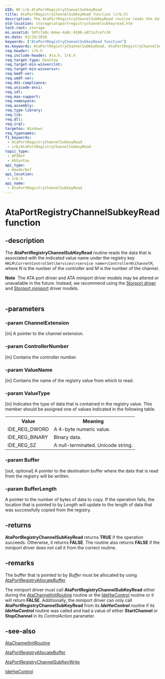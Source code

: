 ```yaml
---
UID: NF:irb.AtaPortRegistryChannelSubkeyRead
title: AtaPortRegistryChannelSubkeyRead function (irb.h)
description: The AtaPortRegistryChannelSubKeyRead routine reads the data that is associated with the indicated value name under the registry key HKLM\CurrentControlSet\Services\<service name>\ControllerN\ChannelM, where N is the number of the controller and M is the number of the channel. Note  The ATA port driver and ATA miniport driver models may be altered or unavailable in the future. Instead, we recommend using the Storport driver and Storport miniport driver models.
old-location: storage\ataportregistrychannelsubkeyread.htm
tech.root: storage
ms.assetid: 50fc7a8c-64ee-4a0c-9106-a071a7cefc34
ms.date: 03/29/2018
keywords: ["AtaPortRegistryChannelSubkeyRead function"]
ms.keywords: AtaPortRegistryChannelSubKeyRead, AtaPortRegistryChannelSubkeyRead, AtaPortRegistryChannelSubkeyRead routine [Storage Devices], atartns_35b220a8-6f27-43c3-90b7-fc0ef628b270.xml, irb/AtaPortRegistryChannelSubkeyRead, storage.ataportregistrychannelsubkeyread
req.header: irb.h
req.include-header: Ata.h, Irb.h
req.target-type: Desktop
req.target-min-winverclnt: 
req.target-min-winversvr: 
req.kmdf-ver: 
req.umdf-ver: 
req.ddi-compliance: 
req.unicode-ansi: 
req.idl: 
req.max-support: 
req.namespace: 
req.assembly: 
req.type-library: 
req.lib: 
req.dll: 
req.irql: 
targetos: Windows
req.typenames: 
f1_keywords:
 - AtaPortRegistryChannelSubkeyRead
 - irb/AtaPortRegistryChannelSubkeyRead
topic_type:
 - APIRef
 - kbSyntax
api_type:
 - HeaderDef
api_location:
 - irb.h
api_name:
 - AtaPortRegistryChannelSubkeyRead
---
```


# AtaPortRegistryChannelSubkeyRead function


## -description

The <b>AtaPortRegistryChannelSubKeyRead</b> routine reads the data that is associated with the indicated value name under the registry key `HKLM\CurrentControlSet\Services\<service name>\ControllerN\ChannelM`, where <i>N </i>is the number of the controller and <i>M </i>is the number of the channel. 
<div class="alert"><b>Note</b>  The ATA port driver and ATA miniport driver models may be altered or unavailable in the future. Instead, we recommend using the <a href="/windows-hardware/drivers/storage/storport-driver">Storport driver</a> and <a href="/windows-hardware/drivers/storage/storport-miniport-drivers">Storport miniport</a> driver models.</div><div> </div>

## -parameters

### -param ChannelExtension 

[in]
A pointer to the channel extension.

### -param ControllerNumber 

[in]
Contains the controller number.

### -param ValueName 

[in]
Contains the name of the registry value from which to read.

### -param ValueType 

[in]
Indicates the type of data that is contained in the registry value. This member should be assigned one of values indicated in the following table. 

<table>
<tr>
<th>Value</th>
<th>Meaning</th>
</tr>
<tr>
<td>
IDE_REG_DWORD

</td>
<td>
A 4-byte numeric value. 

</td>
</tr>
<tr>
<td>
IDE_REG_BINARY

</td>
<td>
Binary data. 

</td>
</tr>
<tr>
<td>
IDE_REG_SZ

</td>
<td>
A null-terminated. Unicode string. 

</td>
</tr>
</table>

### -param Buffer 

[out, optional]
A pointer to the destination buffer where the data that is read from the registry will be written.

### -param BufferLength

<p>A pointer to the number of bytes of data to copy. If the operation fails, the location that is pointed to by <i>Length</i> will update to the length of data that was successfully copied from the registry.</p>

## -returns

<b>AtaPortRegistryChannelSubKeyRead</b> returns <b>TRUE</b> if the operation succeeds. Otherwise, it returns <b>FALSE</b>. The routine also returns <b>FALSE</b> if the miniport driver does not call it from the correct routine.

## -remarks

The buffer that is pointed to by <i>Buffer </i>must be allocated by using <a href="/windows-hardware/drivers/ddi/irb/nf-irb-ataportregistryallocatebuffer">AtaPortRegistryAllocateBuffer</a>. 

The miniport driver must call <b>AtaPortRegistryChannelSubKeyRead</b> either during the <a href="/windows-hardware/drivers/ddi/irb/nc-irb-ide_channel_init">AtaChannelInitRoutine</a> routine or the <a href="/windows-hardware/drivers/ddi/irb/nc-irb-ide_hw_control">IdeHwControl</a> routine or it will return <b>FALSE</b>. Additionally, the miniport driver can only call <b>AtaPortRegistryChannelSubKeyRead</b> from its <b><i>IdeHwControl</i></b> routine if its <b><i>IdeHwControl</i></b> routine was called and had a value of either <b>StartChannel </b>or <b>StopChannel</b> in its <i>ControlAction </i>parameter.

## -see-also

<a href="/windows-hardware/drivers/ddi/irb/nc-irb-ide_channel_init">AtaChannelInitRoutine</a>



<a href="/windows-hardware/drivers/ddi/irb/nf-irb-ataportregistryallocatebuffer">AtaPortRegistryAllocateBuffer</a>



<a href="/windows-hardware/drivers/ddi/irb/nf-irb-ataportregistrychannelsubkeywrite">AtaPortRegistryChannelSubKeyWrite</a>



<a href="/windows-hardware/drivers/ddi/irb/nc-irb-ide_hw_control">IdeHwControl</a>